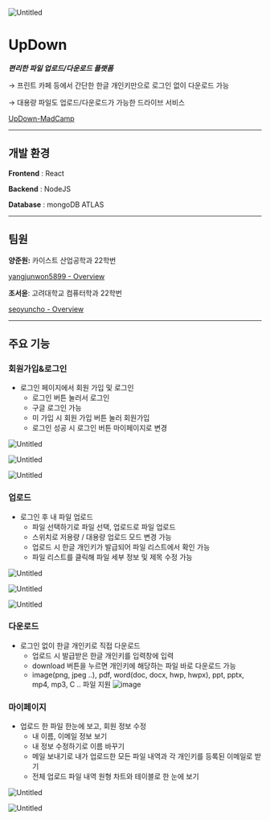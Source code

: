 ![Untitled](https://prod-files-secure.s3.us-west-2.amazonaws.com/f6cb388f-3934-47d6-9928-26d2e10eb0fc/13bc6d31-5bf5-48fd-912f-de94c6d1ef3b/Untitled.png)

# UpDown

***편리한 파일 업로드/다운로드 플랫폼***

→ 프린트 카페 등에서 간단한 한글 개인키만으로 로그인 없이 다운로드 가능

→ 대용량 파일도 업로드/다운로드가 가능한 드라이브 서비스

[UpDown-MadCamp](https://github.com/UpDown-MadCamp)

---

## 개발 환경

**Frontend** : React

**Backend** : NodeJS

**Database** : mongoDB ATLAS

---

## 팀원

**양준원:** 카이스트 산업공학과 22학번

[yangjunwon5899 - Overview](https://github.com/yangjunwon5899)

**조서윤**: 고려대학교 컴퓨터학과 22학번

[seoyuncho - Overview](https://github.com/seoyuncho)

---

## 주요 기능

### 회원가입&로그인

- 로그인 페이지에서 회원 가입 및 로그인
    - 로그인 버튼 눌러서 로그인
    - 구글 로그인 가능
    - 미 가입 시 회원 가입 버튼 눌러 회원가입
    - 로그인 성공 시 로그인 버튼 마이페이지로 변경

![Untitled](https://prod-files-secure.s3.us-west-2.amazonaws.com/f6cb388f-3934-47d6-9928-26d2e10eb0fc/409e77a6-9595-440b-8904-1d5cc1e1bd67/Untitled.png)

![Untitled](https://prod-files-secure.s3.us-west-2.amazonaws.com/f6cb388f-3934-47d6-9928-26d2e10eb0fc/48292228-29b4-483b-83dc-5f160cf9ca2e/Untitled.png)

![Untitled](https://prod-files-secure.s3.us-west-2.amazonaws.com/f6cb388f-3934-47d6-9928-26d2e10eb0fc/13a939a8-a264-41f2-9c4f-5eacc5f2923f/Untitled.png)

### 업로드

- 로그인 후 내 파일 업로드
    - 파일 선택하기로 파일 선택, 업로드로 파일 업로드
    - 스위치로 저용량 / 대용량 업로드 모드 변경 가능
    - 업로드 시 한글 개인키가 발급되어 파일 리스트에서 확인 가능
    - 파일 리스트를 클릭해 파일 세부 정보 및 제목 수정 가능

![Untitled](https://prod-files-secure.s3.us-west-2.amazonaws.com/f6cb388f-3934-47d6-9928-26d2e10eb0fc/d07bd3a9-5a1c-48fd-8373-306bfc8a54c0/Untitled.png)


![Untitled](https://prod-files-secure.s3.us-west-2.amazonaws.com/f6cb388f-3934-47d6-9928-26d2e10eb0fc/df1a91c1-b901-4b77-92f6-359435667a1e/Untitled.png)

![Untitled](https://prod-files-secure.s3.us-west-2.amazonaws.com/f6cb388f-3934-47d6-9928-26d2e10eb0fc/bc07a445-7792-461a-9abc-36e310a796e0/Untitled.png)

### 다운로드

- 로그인 없이 한글 개인키로 직접 다운로드
    - 업로드 시 발급받은 한글 개인키를 입력창에 입력
    - download 버튼을 누르면 개인키에 해당하는 파일 바로 다운로드 가능
    - image(png, jpeg ..), pdf, word(doc, docx, hwp, hwpx), ppt, pptx, mp4, mp3, C ..  파일 지원
![image](https://github.com/UpDown-MadCamp/Frontend/assets/103191590/0c340968-035a-4b38-8613-8f3b1bb25b4f)

### 마이페이지

- 업로드 한 파일 한눈에 보고, 회원 정보 수정
    - 내 이름, 이메일 정보 보기
    - 내 정보 수정하기로 이름 바꾸기
    - 메일 보내기로 내가 업로드한 모든 파일 내역과 각 개인키를 등록된 이메일로 받기
    - 전체 업로드 파일 내역 원형 차트와 테이블로 한 눈에 보기

![Untitled](https://prod-files-secure.s3.us-west-2.amazonaws.com/f6cb388f-3934-47d6-9928-26d2e10eb0fc/f7098388-2bc1-4a8f-aa81-d70f17b7c39d/Untitled.png)

![Untitled](https://prod-files-secure.s3.us-west-2.amazonaws.com/f6cb388f-3934-47d6-9928-26d2e10eb0fc/72e7faa2-fccb-4765-b1c2-2ec6766e3952/Untitled.png)
